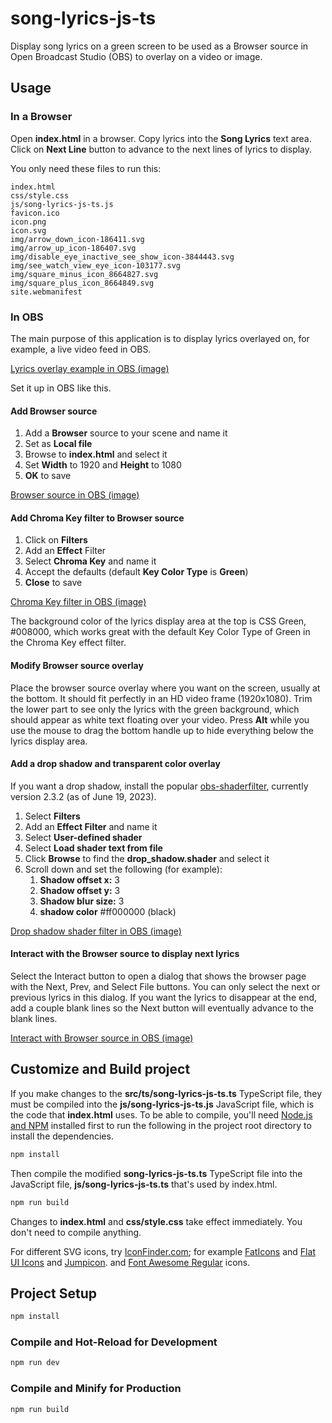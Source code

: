 # song-lyrics-js-ts

Display song lyrics on a green screen to be used as a Browser source in Open 
Broadcast Studio (OBS) to overlay on a video or image.

## Usage

### In a Browser
Open **index.html** in a browser. Copy lyrics into the **Song Lyrics** text area. 
Click on **Next Line** button to advance to the next lines of lyrics to display.

You only need these files to run this:

```shell
index.html
css/style.css
js/song-lyrics-js-ts.js
favicon.ico
icon.png
icon.svg
img/arrow_down_icon-186411.svg
img/arrow_up_icon-186407.svg
img/disable_eye_inactive_see_show_icon-3844443.svg
img/see_watch_view_eye_icon-103177.svg
img/square_minus_icon_8664827.svg
img/square_plus_icon_8664849.svg
site.webmanifest
```

### In OBS
The main purpose of this application is to display lyrics overlayed on, for 
example, a live video feed in OBS.

[Lyrics overlay example in OBS (image)](img-readme/lyrics-overlay-sample.jpg)

Set it up in OBS like this.

#### Add Browser source
1. Add a **Browser** source to your scene and name it
2. Set as **Local file**
3. Browse to **index.html** and select it
4. Set **Width** to 1920 and **Height** to 1080
5. **OK** to save

[Browser source in OBS (image)](img-readme/lyrics-overlay-browser-source.jpg)

#### Add Chroma Key filter to Browser source
1. Click on **Filters**
2. Add an **Effect** Filter
3. Select **Chroma Key** and name it
4. Accept the defaults (default **Key Color Type** is **Green**)
5. **Close** to save

[Chroma Key filter in OBS (image)](img-readme/lyrics-overlay-filter-chroma-key.jpg)

The background color of the lyrics display area at the top is CSS Green, 
#008000, which works great with the default Key Color Type of Green in the 
Chroma Key effect filter.

#### Modify Browser source overlay
Place the browser source overlay where you want on the screen, usually at the 
bottom. It should fit perfectly in an HD video frame (1920x1080). Trim the 
lower part to see only the lyrics with the green background, which should 
appear as white text floating over your video. Press **Alt** while you use the 
mouse to drag the bottom handle up to hide everything below the lyrics 
display area.

#### Add a drop shadow and transparent color overlay
If you want a drop shadow, install the popular 
[obs-shaderfilter](https://obsproject.com/forum/resources/obs-shaderfilter.1736/), 
currently version 2.3.2 (as of June 19, 2023).

1. Select **Filters**
2. Add an **Effect Filter** and name it
3. Select **User-defined shader**
4. Select **Load shader text from file**
5. Click **Browse** to find the **drop_shadow.shader** and select it
6. Scroll down and set the following (for example):
   1. **Shadow offset x:** 3
   2. **Shadow offset y:** 3
   3. **Shadow blur size:** 3
   4. **shadow color** #ff000000 (black)

[Drop shadow shader filter in OBS (image)](img-readme/lyrics-overlay-filter-drop-shadow-shader.jpg)

#### Interact with the Browser source to display next lyrics
Select the Interact button to open a dialog that shows the browser page with 
the Next, Prev, and Select File buttons. You can only select the next or 
previous lyrics in this dialog. If you want the lyrics to disappear at the 
end, add a couple blank lines so the Next button will eventually advance to 
the blank lines.

[Interact with Browser source in OBS (image)](img-readme/lyrics-overlay-browser-interact.jpg)

## Customize and Build project

If you make changes to the **src/ts/song-lyrics-js-ts.ts** TypeScript file, 
they must be compiled into the **js/song-lyrics-js-ts.js** JavaScript file, 
which is the code that **index.html** uses. To be able to compile, you'll need 
[Node.js and NPM](https://docs.npmjs.com/downloading-and-installing-node-js-and-npm) 
installed first to run the following in the project root directory to install 
the dependencies.

```sh
npm install
```

Then compile the modified **song-lyrics-js-ts.ts** TypeScript file into the 
JavaScript file, **js/song-lyrics-js-ts.ts** that's used by index.html.

```sh
npm run build
```

Changes to **index.html** and **css/style.css** take effect immediately. You don't 
need to compile anything.

For different SVG icons, try [IconFinder.com](https://www.iconfinder.com/); for 
example [FatIcons](https://www.iconfinder.com/iconsets/faticons) and 
[Flat UI Icons](https://www.iconfinder.com/iconsets/flat-ui-icons-24-px) and 
[Jumpicon](https://www.iconfinder.com/search/icons?family=jumpicon-glyph). and 
[Font Awesome Regular](https://www.iconfinder.com/search/icons?family=font-awesome-regular) icons.

## Project Setup

```sh
npm install
```

### Compile and Hot-Reload for Development

```sh
npm run dev
```

### Compile and Minify for Production

```sh
npm run build
```
